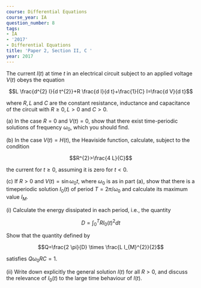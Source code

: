 ```yaml
---
course: Differential Equations
course_year: IA
question_number: 8
tags:
- IA
- '2017'
- Differential Equations
title: 'Paper 2, Section II, C '
year: 2017
---
```




The current $I(t)$ at time $t$ in an electrical circuit subject to an applied voltage $V(t)$ obeys the equation

$$L \frac{d^{2} I}{d t^{2}}+R \frac{d I}{d t}+\frac{1}{C} I=\frac{d V}{d t}$$

where $R, L$ and $C$ are the constant resistance, inductance and capacitance of the circuit with $R \geqslant 0, L>0$ and $C>0$.

(a) In the case $R=0$ and $V(t)=0$, show that there exist time-periodic solutions of frequency $\omega_{0}$, which you should find.

(b) In the case $V(t)=H(t)$, the Heaviside function, calculate, subject to the condition

$$R^{2}>\frac{4 L}{C}$$

the current for $t \geqslant 0$, assuming it is zero for $t<0$.

(c) If $R>0$ and $V(t)=\sin \omega_{0} t$, where $\omega_{0}$ is as in part (a), show that there is a timeperiodic solution $I_{0}(t)$ of period $T=2 \pi / \omega_{0}$ and calculate its maximum value $I_{M}$.

(i) Calculate the energy dissipated in each period, i.e., the quantity

$$D=\int_{0}^{T} R I_{0}(t)^{2} d t$$

Show that the quantity defined by

$$Q=\frac{2 \pi}{D} \times \frac{L I_{M}^{2}}{2}$$

satisfies $Q \omega_{0} R C=1$.

(ii) Write down explicitly the general solution $I(t)$ for all $R>0$, and discuss the relevance of $I_{0}(t)$ to the large time behaviour of $I(t)$.